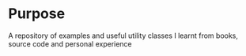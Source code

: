 # Purpose
A repository of examples and useful utility classes I learnt from books, source code and personal experience